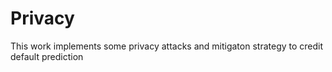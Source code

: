 # Privacy
This work implements some privacy attacks and mitigaton strategy to credit default prediction
